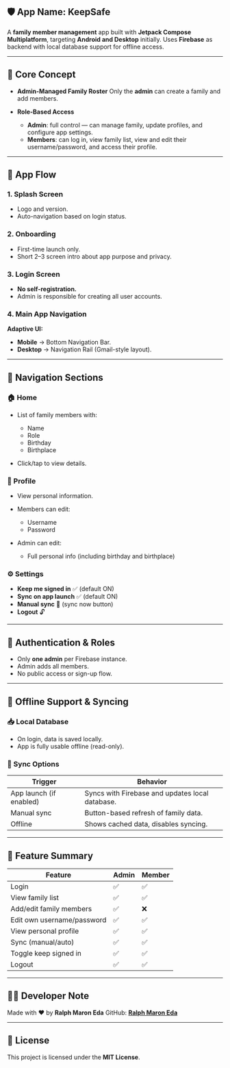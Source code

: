 ## 🛡️ **App Name:** KeepSafe

A **family member management** app built with **Jetpack Compose Multiplatform**, targeting **Android
and Desktop** initially. Uses **Firebase** as backend with local database support for offline
access.

---

## 🧠 **Core Concept**

* **Admin-Managed Family Roster**
  Only the **admin** can create a family and add members.
* **Role-Based Access**

    * **Admin**: full control — can manage family, update profiles, and configure app settings.
    * **Members**: can log in, view family list, view and edit their username/password, and access
      their profile.

---

## 📱 **App Flow**

### 1. **Splash Screen**

* Logo and version.
* Auto-navigation based on login status.

### 2. **Onboarding**

* First-time launch only.
* Short 2–3 screen intro about app purpose and privacy.

### 3. **Login Screen**

* **No self-registration.**
* Admin is responsible for creating all user accounts.

### 4. **Main App Navigation**

**Adaptive UI:**

* **Mobile** → Bottom Navigation Bar.
* **Desktop** → Navigation Rail (Gmail-style layout).

---

## 🧭 **Navigation Sections**

### 🏠 Home

* List of family members with:

    * Name
    * Role
    * Birthday
    * Birthplace

* Click/tap to view details.

### 👤 Profile

* View personal information.

* Members can edit:

    * Username
    * Password

* Admin can edit:

    * Full personal info (including birthday and birthplace)

### ⚙️ Settings

* **Keep me signed in** ✅ (default ON)
* **Sync on app launch** ✅ (default ON)
* **Manual sync** 🔄 (sync now button)
* **Logout** 🔓

---

## 🔐 **Authentication & Roles**

* Only **one admin** per Firebase instance.
* Admin adds all members.
* No public access or sign-up flow.

---

## 🔄 **Offline Support & Syncing**

### 📥 Local Database

* On login, data is saved locally.
* App is fully usable offline (read-only).

### 🔁 Sync Options

| Trigger                 | Behavior                                        |
|-------------------------|-------------------------------------------------|
| App launch (if enabled) | Syncs with Firebase and updates local database. |
| Manual sync             | Button-based refresh of family data.            |
| Offline                 | Shows cached data, disables syncing.            |

---

## 📝 **Feature Summary**

| Feature                    | Admin | Member |
|----------------------------|-------|--------|
| Login                      | ✅     | ✅      |
| View family list           | ✅     | ✅      |
| Add/edit family members    | ✅     | ❌      |
| Edit own username/password | ✅     | ✅      |
| View personal profile      | ✅     | ✅      |
| Sync (manual/auto)         | ✅     | ✅      |
| Toggle keep signed in      | ✅     | ✅      |
| Logout                     | ✅     | ✅      |

---

## 🧑‍💻 Developer Note

Made with ❤️ by **Ralph Maron Eda**
GitHub: [**Ralph Maron Eda**](https://github.com/ralphmarondev)

---

## 📄 License

This project is licensed under the **MIT License**.
